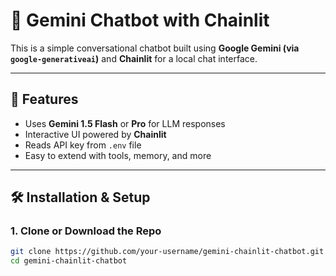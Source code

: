 # 🤖 Gemini Chatbot with Chainlit

This is a simple conversational chatbot built using **Google Gemini (via `google-generativeai`)** and **Chainlit** for a local chat interface.

---

## 🚀 Features

- Uses **Gemini 1.5 Flash** or **Pro** for LLM responses
- Interactive UI powered by **Chainlit**
- Reads API key from `.env` file
- Easy to extend with tools, memory, and more

---

## 🛠️ Installation & Setup

### 1. Clone or Download the Repo

```bash
git clone https://github.com/your-username/gemini-chainlit-chatbot.git
cd gemini-chainlit-chatbot

